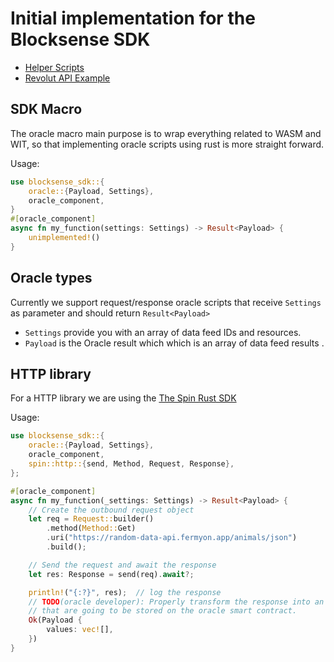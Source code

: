 # Initial implementation for the Blocksense SDK

- [Helper Scripts](../../scripts/sdk/README.md)
- [Revolut API Example](./examples/README.md)

## SDK Macro

The oracle macro main purpose is to wrap everything related to WASM and WIT, so that implementing
oracle scripts using rust is more straight forward.

Usage:

```rust
use blocksense_sdk::{
    oracle::{Payload, Settings},
    oracle_component,
}
#[oracle_component]
async fn my_function(settings: Settings) -> Result<Payload> {
    unimplemented!()
}
```

## Oracle types

Currently we support request/response oracle scripts that receive `Settings` as parameter and should return
`Result<Payload>`

- `Settings` provide you with an array of data feed IDs and resources.
- `Payload` is the Oracle result which which is an array of data feed results .

## HTTP library

For a HTTP library we are using the [The Spin Rust SDK](https://github.com/fermyon/spin-rust-sdk/tree/main)

Usage:

```rust
use blocksense_sdk::{
    oracle::{Payload, Settings},
    oracle_component,
    spin::http::{send, Method, Request, Response},
};

#[oracle_component]
async fn my_function(_settings: Settings) -> Result<Payload> {
    // Create the outbound request object
    let req = Request::builder()
        .method(Method::Get)
        .uri("https://random-data-api.fermyon.app/animals/json")
        .build();

    // Send the request and await the response
    let res: Response = send(req).await?;

    println!("{:?}", res);  // log the response
    // TODO(oracle developer): Properly transform the response into an array of data feeds results
    // that are going to be stored on the oracle smart contract.
    Ok(Payload {
        values: vec![],
    })
}
```
